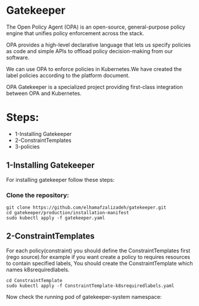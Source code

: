 # Gatekeeper

The Open Policy Agent (OPA) is an open-source, general-purpose policy engine that unifies policy enforcement across the stack.

OPA provides a high-level declarative language that lets us specify policies as code and simple APIs to offload policy decision-making from our software.

We can use OPA to enforce policies in Kubernetes.We have created the label policies according to the platform document.

OPA Gatekeeper is a specialized project providing first-class integration between OPA and Kubernetes.

# Steps:

* 1-Installing Gatekeeper
* 2-ConstraintTemplates
* 3-policies


## 1-Installing Gatekeeper

For installing gatekeeper follow these steps:

### Clone the repository:

```
git clone https://github.com/elhamafzalizadeh/gatekeeper.git
cd gatekeeper/production/installation-manifest
sudo kubectl apply -f gatekeeper.yaml

```

## 2-ConstraintTemplates

For each policy(constraint) you should define the ConstraintTemplates first (rego source).for example if you want create a policy to requires resources to contain specified labels,
You should create the ConstraintTemplate which names k8srequiredlabels.

```
cd ConstraintTemplate
sudo kubectl apply -f ConstraintTemplate-k8srequiredlabels.yaml

```




Now check the running pod of gatekeeper-system namespace:
